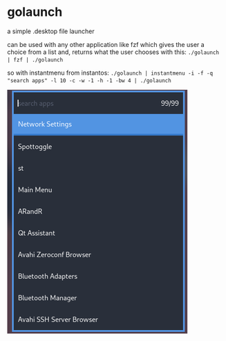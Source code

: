 # golaunch
a simple .desktop file launcher

can be used with any other application like fzf which gives the user a choice from a list and, returns what the user chooses
with this:
  `./golaunch | fzf | ./golaunch`

so with instantmenu from instantos:
  `./golaunch | instantmenu -i -f -q "search apps" -l 10 -c -w -1 -h -1 -bw 4 | ./golaunch`

![Example](golaunch.png)

